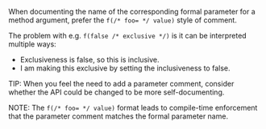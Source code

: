 When documenting the name of the corresponding formal parameter for a method
argument, prefer the `f(/* foo= */ value)` style of comment.

The problem with e.g. `f(false /* exclusive */)` is it can be interpreted
multiple ways:

*   Exclusiveness is false, so this is inclusive.
*   I am making this exclusive by setting the inclusiveness to false.

TIP: When you feel the need to add a parameter comment, consider whether the API
could be changed to be more self-documenting.

NOTE: The `f(/* foo= */ value)` format leads to compile-time enforcement that
the parameter comment matches the formal parameter name.
